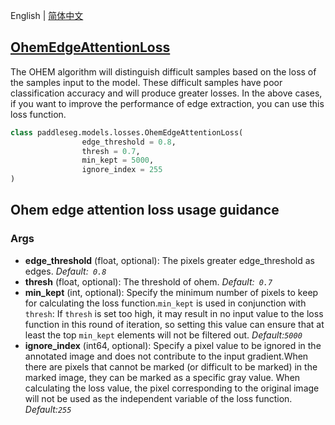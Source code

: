 English | [简体中文](OhemEdgeAttentionLoss_cn.md)
## [OhemEdgeAttentionLoss](../../../paddleseg/models/losses/ohem_edge_attention_loss.py)
The OHEM algorithm will distinguish difficult samples based on the loss of the samples input to the model. These difficult samples have poor classification accuracy and will produce greater losses. In the above cases, if you want to improve the performance of edge extraction, you can use this loss function.
```python
class paddleseg.models.losses.OhemEdgeAttentionLoss(
                edge_threshold = 0.8,
                thresh = 0.7,
                min_kept = 5000,
                ignore_index = 255
)
```

## Ohem edge attention loss usage guidance

### Args
* **edge_threshold** (float, optional): The pixels greater edge_threshold as edges. *Default:`` 0.8``*
* **thresh** (float, optional): The threshold of ohem. *Default:`` 0.7``*
* **min_kept** (int, optional): Specify the minimum number of pixels to keep for calculating the loss function.``min_kept`` is used in conjunction with ``thresh``: If ``thresh`` is set too high, it may result in no input value to the loss function in this round of iteration, so setting this value can ensure that at least the top ``min_kept`` elements will not be filtered out. *Default:``5000``*
* **ignore_index** (int64, optional): Specify a pixel value to be ignored in the annotated image
            and does not contribute to the input gradient.When there are pixels that cannot be marked (or difficult to be marked) in the marked image, they can be marked as a specific gray value. When calculating the loss value, the pixel corresponding to the original image will not be used as the independent variable of the loss function. *Default:``255``*
